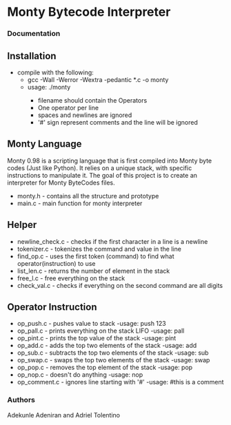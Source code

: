 # Monty Bytecode Interpreter

### Documentation

## Installation
- compile with the following:
  - gcc -Wall -Werror -Wextra -pedantic *.c -o monty
  - usage: ./monty <filename>
    - filename should contain the Operators
    - One operator per line
    - spaces and newlines are ignored
    - '#' sign represent comments and the line will be ignored

## Monty Language
Monty 0.98 is a scripting language that is first compiled into Monty byte codes (Just like Python). It relies on a unique stack, with specific instructions to manipulate it. The goal of this project is to create an interpreter for Monty ByteCodes files.

- monty.h - contains all the structure and prototype
- main.c - main function for monty interpreter

## Helper
- newline_check.c - checks if the first character in a line is a newline
- tokenizer.c - tokenizes the command and value in the line
- find_op.c - uses the first token (command) to find what operator(instruction) to use
- list_len.c - returns the number of element in the stack
- free_l.c - free everything on the stack
- check_val.c - checks if everything on the second command are all digits

## Operator Instruction
- op_push.c - pushes value to stack
  -usage: push 123
- op_pall.c - prints everything on the stack LIFO
  -usage: pall
- op_pint.c - prints the top value of the stack
  -usage: pint
- op_add.c - adds the top two elements of the stack
  -usage: add
- op_sub.c - subtracts the top two elements of the stack
  -usage: sub
- op_swap.c - swaps the top two elements of the stack
  -usage: swap
- op_pop.c - removes the top element of the stack
  -usage: pop
- op_nop.c - doesn't do anything
  -usage: nop
- op_comment.c - ignores line starting with '#'
  -usage: #this is a comment

### Authors
Adekunle Adeniran and Adriel Tolentino
